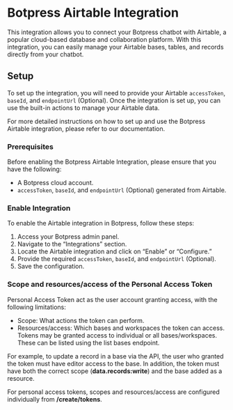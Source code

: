 # Botpress Airtable Integration

This integration allows you to connect your Botpress chatbot with Airtable, a popular cloud-based database and collaboration platform. With this integration, you can easily manage your Airtable bases, tables, and records directly from your chatbot.

## Setup

To set up the integration, you will need to provide your Airtable `accessToken`, `baseId`, and `endpointUrl` (Optional). Once the integration is set up, you can use the built-in actions to manage your Airtable data.

For more detailed instructions on how to set up and use the Botpress Airtable integration, please refer to our documentation.

### Prerequisites

Before enabling the Botpress Airtable Integration, please ensure that you have the following:

- A Botpress cloud account.
- `accessToken`, `baseId`, and `endpointUrl` (Optional) generated from Airtable.

### Enable Integration

To enable the Airtable integration in Botpress, follow these steps:

1. Access your Botpress admin panel.
2. Navigate to the “Integrations” section.
3. Locate the Airtable integration and click on “Enable” or “Configure.”
4. Provide the required `accessToken`, `baseId`, and `endpointUrl` (Optional).
5. Save the configuration.

### Scope and resources/access of the Personal Access Token

Personal Access Token act as the user account granting access, with the following limitations:

- Scope: What actions the token can perform.
- Resources/access: Which bases and workspaces the token can access. Tokens may be granted access to individual or all bases/workspaces. These can be listed using the list bases endpoint.

For example, to update a record in a base via the API, the user who granted the token must have editor access to the base. In addition, the token must have both the correct scope (**data.records:write**) and the base added as a resource.

For personal access tokens, scopes and resources/access are configured individually from **/create/tokens**.
